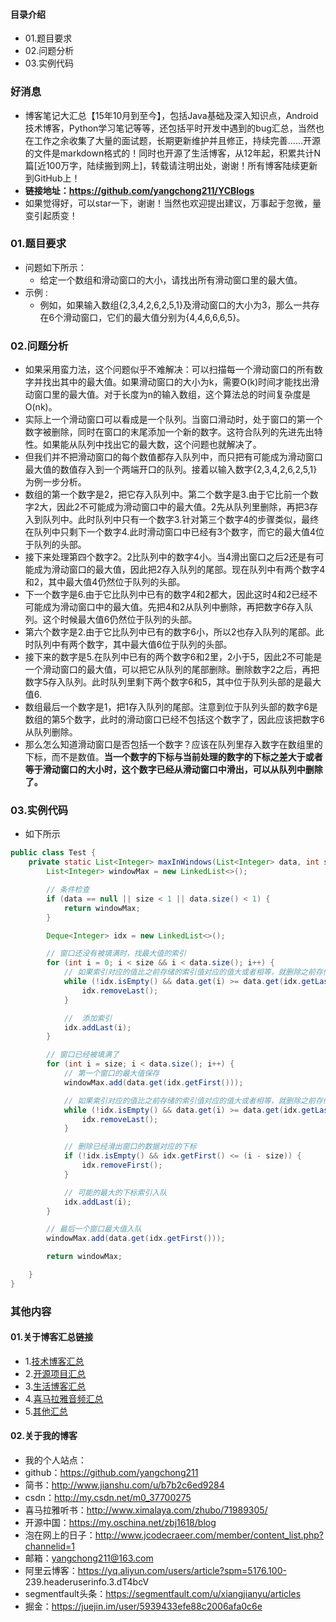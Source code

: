 #### 目录介绍
- 01.题目要求
- 02.问题分析
- 03.实例代码



### 好消息
- 博客笔记大汇总【15年10月到至今】，包括Java基础及深入知识点，Android技术博客，Python学习笔记等等，还包括平时开发中遇到的bug汇总，当然也在工作之余收集了大量的面试题，长期更新维护并且修正，持续完善……开源的文件是markdown格式的！同时也开源了生活博客，从12年起，积累共计N篇[近100万字，陆续搬到网上]，转载请注明出处，谢谢！所有博客陆续更新到GitHub上！
- **链接地址：https://github.com/yangchong211/YCBlogs**
- 如果觉得好，可以star一下，谢谢！当然也欢迎提出建议，万事起于忽微，量变引起质变！






### 01.题目要求
- 问题如下所示：
    - 给定一个数组和滑动窗口的大小，请找出所有滑动窗口里的最大值。
- 示例 :
    - 例如，如果输入数组{2,3,4,2,6,2,5,1}及滑动窗口的大小为3，那么一共存在6个滑动窗口，它们的最大值分别为{4,4,6,6,6,5}。




### 02.问题分析
- 如果采用蛮力法，这个问题似乎不难解决：可以扫描每一个滑动窗口的所有数字并找出其中的最大值。如果滑动窗口的大小为k，需要O(k)时间才能找出滑动窗口里的最大值。对于长度为n的输入数组，这个算法总的时间复杂度是O(nk)。 
- 实际上一个滑动窗口可以看成是一个队列。当窗口滑动时，处于窗口的第一个数字被删除，同时在窗口的末尾添加一个新的数字。这符合队列的先进先出特性。如果能从队列中找出它的最大数，这个问题也就解决了。 
- 但我们并不把滑动窗口的每个数值都存入队列中，而只把有可能成为滑动窗口最大值的数值存入到一个两端开口的队列。接着以输入数字{2,3,4,2,6,2,5,1}为例一步分析。
- 数组的第一个数字是2，把它存入队列中。第二个数字是3.由于它比前一个数字2大，因此2不可能成为滑动窗口中的最大值。2先从队列里删除，再把3存入到队列中。此时队列中只有一个数字3.针对第三个数字4的步骤类似，最终在队列中只剩下一个数字4.此时滑动窗口中已经有3个数字，而它的最大值4位于队列的头部。 
- 接下来处理第四个数字2。2比队列中的数字4小。当4滑出窗口之后2还是有可能成为滑动窗口的最大值，因此把2存入队列的尾部。现在队列中有两个数字4和2，其中最大值4仍然位于队列的头部。
- 下一个数字是6.由于它比队列中已有的数字4和2都大，因此这时4和2已经不可能成为滑动窗口中的最大值。先把4和2从队列中删除，再把数字6存入队列。这个时候最大值6仍然位于队列的头部。
- 第六个数字是2.由于它比队列中已有的数字6小，所以2也存入队列的尾部。此时队列中有两个数字，其中最大值6位于队列的头部。 
- 接下来的数字是5.在队列中已有的两个数字6和2里，2小于5，因此2不可能是一个滑动窗口的最大值，可以把它从队列的尾部删除。删除数字2之后，再把数字5存入队列。此时队列里剩下两个数字6和5，其中位于队列头部的是最大值6. 
- 数组最后一个数字是1，把1存入队列的尾部。注意到位于队列头部的数字6是数组的第5个数字，此时的滑动窗口已经不包括这个数字了，因此应该把数字6从队列删除。
- 那么怎么知道滑动窗口是否包括一个数字？应该在队列里存入数字在数组里的下标，而不是数值。**当一个数字的下标与当前处理的数字的下标之差大于或者等于滑动窗口的大小时，这个数字已经从滑动窗口中滑出，可以从队列中删除了。**



### 03.实例代码
- 如下所示
```java
public class Test {
    private static List<Integer> maxInWindows(List<Integer> data, int size) {
        List<Integer> windowMax = new LinkedList<>();

        // 条件检查
        if (data == null || size < 1 || data.size() < 1) {
            return windowMax;
        }

        Deque<Integer> idx = new LinkedList<>();

        // 窗口还没有被填满时，找最大值的索引
        for (int i = 0; i < size && i < data.size(); i++) {
            // 如果索引对应的值比之前存储的索引值对应的值大或者相等，就删除之前存储的值
            while (!idx.isEmpty() && data.get(i) >= data.get(idx.getLast())) {
                idx.removeLast();
            }

            //  添加索引
            idx.addLast(i);
        }

        // 窗口已经被填满了
        for (int i = size; i < data.size(); i++) {
            // 第一个窗口的最大值保存
            windowMax.add(data.get(idx.getFirst()));

            // 如果索引对应的值比之前存储的索引值对应的值大或者相等，就删除之前存储的值
            while (!idx.isEmpty() && data.get(i) >= data.get(idx.getLast())) {
                idx.removeLast();
            }

            // 删除已经滑出窗口的数据对应的下标
            if (!idx.isEmpty() && idx.getFirst() <= (i - size)) {
                idx.removeFirst();
            }

            // 可能的最大的下标索引入队
            idx.addLast(i);
        }

        // 最后一个窗口最大值入队
        windowMax.add(data.get(idx.getFirst()));

        return windowMax;

    }
}
```




### 其他内容
#### 01.关于博客汇总链接
- 1.[技术博客汇总](https://www.jianshu.com/p/614cb839182c)
- 2.[开源项目汇总](https://blog.csdn.net/m0_37700275/article/details/80863574)
- 3.[生活博客汇总](https://blog.csdn.net/m0_37700275/article/details/79832978)
- 4.[喜马拉雅音频汇总](https://www.jianshu.com/p/f665de16d1eb)
- 5.[其他汇总](https://www.jianshu.com/p/53017c3fc75d)



#### 02.关于我的博客
- 我的个人站点：
- github：https://github.com/yangchong211
- 简书：http://www.jianshu.com/u/b7b2c6ed9284
- csdn：http://my.csdn.net/m0_37700275
- 喜马拉雅听书：http://www.ximalaya.com/zhubo/71989305/
- 开源中国：https://my.oschina.net/zbj1618/blog
- 泡在网上的日子：http://www.jcodecraeer.com/member/content_list.php?channelid=1
- 邮箱：yangchong211@163.com
- 阿里云博客：https://yq.aliyun.com/users/article?spm=5176.100- 239.headeruserinfo.3.dT4bcV
- segmentfault头条：https://segmentfault.com/u/xiangjianyu/articles
- 掘金：https://juejin.im/user/5939433efe88c2006afa0c6e










